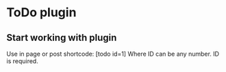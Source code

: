 # ToDo plugin

## Start working with plugin

Use in page or post shortcode:
[todo id=1] Where ID can be any number.
ID is required.